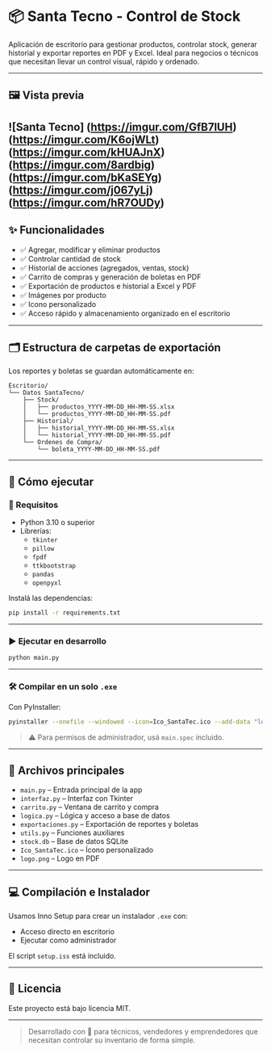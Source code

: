 # 📦 Santa Tecno - Control de Stock

Aplicación de escritorio para gestionar productos, controlar stock, generar historial y exportar reportes en PDF y Excel. Ideal para negocios o técnicos que necesitan llevar un control visual, rápido y ordenado.

---

## 🖼️ Vista previa

![Santa Tecno]
(https://imgur.com/GfB7lUH)
(https://imgur.com/K6ojWLt)
(https://imgur.com/kHUAJnX)
(https://imgur.com/8ardbig)
(https://imgur.com/bKaSEYg)
(https://imgur.com/j067yLj)
(https://imgur.com/hR7OUDy)
---

## ✨ Funcionalidades

- ✅ Agregar, modificar y eliminar productos
- ✅ Controlar cantidad de stock
- ✅ Historial de acciones (agregados, ventas, stock)
- ✅ Carrito de compras y generación de boletas en PDF
- ✅ Exportación de productos e historial a Excel y PDF
- ✅ Imágenes por producto
- ✅ Icono personalizado
- ✅ Acceso rápido y almacenamiento organizado en el escritorio

---

## 🗂️ Estructura de carpetas de exportación

Los reportes y boletas se guardan automáticamente en:

```
Escritorio/
└── Datos SantaTecno/
    ├── Stock/
    │   ├── productos_YYYY-MM-DD_HH-MM-SS.xlsx
    │   └── productos_YYYY-MM-DD_HH-MM-SS.pdf
    ├── Historial/
    │   ├── historial_YYYY-MM-DD_HH-MM-SS.xlsx
    │   └── historial_YYYY-MM-DD_HH-MM-SS.pdf
    └── Ordenes de Compra/
        └── boleta_YYYY-MM-DD_HH-MM-SS.pdf
```

---

## 🚀 Cómo ejecutar

### 🔧 Requisitos

- Python 3.10 o superior
- Librerías:
  - `tkinter`
  - `pillow`
  - `fpdf`
  - `ttkbootstrap`
  - `pandas`
  - `openpyxl`

Instalá las dependencias:

```bash
pip install -r requirements.txt
```

---

### ▶️ Ejecutar en desarrollo

```bash
python main.py
```

---

### 🛠️ Compilar en un solo `.exe`

Con PyInstaller:

```bash
pyinstaller --onefile --windowed --icon=Ico_SantaTec.ico --add-data "logo.png;." main.py
```

> ⚠️ Para permisos de administrador, usá `main.spec` incluido.

---

## 📁 Archivos principales

- `main.py` – Entrada principal de la app
- `interfaz.py` – Interfaz con Tkinter
- `carrito.py` – Ventana de carrito y compra
- `logica.py` – Lógica y acceso a base de datos
- `exportaciones.py` – Exportación de reportes y boletas
- `utils.py` – Funciones auxiliares
- `stock.db` – Base de datos SQLite
- `Ico_SantaTec.ico` – Ícono personalizado
- `logo.png` – Logo en PDF

---

## 💻 Compilación e Instalador

Usamos Inno Setup para crear un instalador `.exe` con:
- Acceso directo en escritorio
- Ejecutar como administrador

El script `setup.iss` está incluido.

---

## 📃 Licencia

Este proyecto está bajo licencia MIT.

---

> Desarrollado con 💙 para técnicos, vendedores y emprendedores que necesitan controlar su inventario de forma simple.